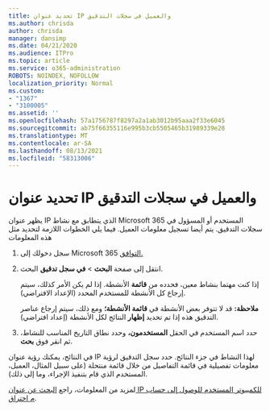 ```yaml
---
title: تحديد عنوان IP والعميل في سجلات التدقيق
ms.author: chrisda
author: chrisda
manager: dansimp
ms.date: 04/21/2020
ms.audience: ITPro
ms.topic: article
ms.service: o365-administration
ROBOTS: NOINDEX, NOFOLLOW
localization_priority: Normal
ms.custom:
- "1367"
- "3100005"
ms.assetid: ''
ms.openlocfilehash: 57a1756787f8297a2a1ab3012b95aaa2f33e6045
ms.sourcegitcommit: ab75f66355116e995b3cb5505465b31989339e28
ms.translationtype: MT
ms.contentlocale: ar-SA
ms.lasthandoff: 08/13/2021
ms.locfileid: "58313006"
---
```

# <a name="identify-ip-address-and-client-in-audit-logs"></a>تحديد عنوان IP والعميل في سجلات التدقيق

يظهر عنوان IP الذي يتطابق مع نشاط Microsoft 365 المستخدم أو المسؤول في سجلات التدقيق. يتم أيضا تسجيل معلومات العميل. فيما يلي الخطوات اللازمة لتحديد مثل هذه المعلومات

1. سجل دخولك إلى Microsoft 365 [التوافق.](https://protection.office.com/)

2. انتقل إلى صفحة **البحث**  >  **في سجل تدقيق** البحث.

   إذا كنت مهتما بنشاط معين، فحدده من **قائمة** الأنشطة. إذا لم يكن الأمر كذلك، سيتم إرجاع كل الأنشطة للمستخدم المحدد (الإعداد الافتراضي).

   **ملاحظة:** قد لا تتوفر بعض الأنشطة في **قائمة الأنشطة؛** ومع ذلك، سيتم إرجاع عناصر التدقيق هذه إذا تم تحديد **إظهار** النتائج لكل الأنشطة (إعداد افتراضي).

3. حدد اسم المستخدم في الحقل **المستخدمون،** وحدد نطاق التاريخ المناسب للنشاط، ثم انقر فوق **بحث**.

في النتائج، يمكنك رؤية عنوان IP لهذا النشاط في جزء النتائج. حدد سجل التدقيق لرؤية معلومات  تفصيلية في قائمة التفاصيل من خلال قائمة منتحلة (على سبيل المثال، العميل، المستخدم الذي قام بتنفيذ الإجراء، وما إلى ذلك).

لمزيد من المعلومات، راجع [البحث عن عنوان IP للكمبيوتر المستخدم للوصول إلى حساب م اختراق](https://docs.microsoft.com/microsoft-365/compliance/auditing-troubleshooting-scenarios#find-the-ip-address-of-the-computer-used-to-access-a-compromised-account).
